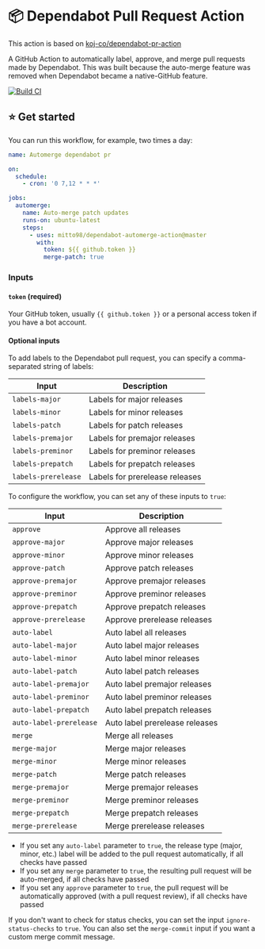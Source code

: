# 📦 Dependabot Pull Request Action

This action is based on [koj-co/dependabot-pr-action](https://github.com/koj-co/dependabot-pr-action)

A GitHub Action to automatically label, approve, and merge pull requests made by Dependabot. This was built because the auto-merge feature was removed when Dependabot became a native-GitHub feature.

[![Build CI](https://github.com/mitto98/dependabot-automerge-action/workflows/Release%20CI/badge.svg)](https://github.com/koj-co/dependabot-pr-action/actions?query=workflow%3A%22Build+CI%22)

## ⭐ Get started

You can run this workflow, for example, two times a day:

```yaml
name: Automerge dependabot pr

on:
  schedule:
    - cron: '0 7,12 * * *'

jobs:
  automerge:
    name: Auto-merge patch updates
    runs-on: ubuntu-latest
    steps:
      - uses: mitto98/dependabot-automerge-action@master
        with:
          token: ${{ github.token }}
          merge-patch: true
```

### Inputs

#### `token` (required)

Your GitHub token, usually `{{ github.token }}` or a personal access token if you have a bot account.

#### Optional inputs

To add labels to the Dependabot pull request, you can specify a comma-separated string of labels:

| Input               | Description                    |
| ------------------- | ------------------------------ |
| `labels-major`      | Labels for major releases      |
| `labels-minor`      | Labels for minor releases      |
| `labels-patch`      | Labels for patch releases      |
| `labels-premajor`   | Labels for premajor releases   |
| `labels-preminor`   | Labels for preminor releases   |
| `labels-prepatch`   | Labels for prepatch releases   |
| `labels-prerelease` | Labels for prerelease releases |

To configure the workflow, you can set any of these inputs to `true`:

| Input                   | Description                    |
| ----------------------- | ------------------------------ |
| `approve`               | Approve all releases           |
| `approve-major`         | Approve major releases         |
| `approve-minor`         | Approve minor releases         |
| `approve-patch`         | Approve patch releases         |
| `approve-premajor`      | Approve premajor releases      |
| `approve-preminor`      | Approve preminor releases      |
| `approve-prepatch`      | Approve prepatch releases      |
| `approve-prerelease`    | Approve prerelease releases    |
| `auto-label`            | Auto label all releases        |
| `auto-label-major`      | Auto label major releases      |
| `auto-label-minor`      | Auto label minor releases      |
| `auto-label-patch`      | Auto label patch releases      |
| `auto-label-premajor`   | Auto label premajor releases   |
| `auto-label-preminor`   | Auto label preminor releases   |
| `auto-label-prepatch`   | Auto label prepatch releases   |
| `auto-label-prerelease` | Auto label prerelease releases |
| `merge`                 | Merge all releases             |
| `merge-major`           | Merge major releases           |
| `merge-minor`           | Merge minor releases           |
| `merge-patch`           | Merge patch releases           |
| `merge-premajor`        | Merge premajor releases        |
| `merge-preminor`        | Merge preminor releases        |
| `merge-prepatch`        | Merge prepatch releases        |
| `merge-prerelease`      | Merge prerelease releases      |

- If you set any `auto-label` parameter to `true`, the release type (major, minor, etc.) label will be added to the pull request automatically, if all checks have passed
- If you set any `merge` parameter to `true`, the resulting pull request will be auto-merged, if all checks have passed
- If you set any `approve` parameter to `true`, the pull request will be automatically approved (with a pull request review), if all checks have passed

If you don't want to check for status checks, you can set the input `ignore-status-checks` to `true`. You can also set the `merge-commit` input if you want a custom merge commit message.
